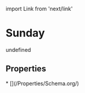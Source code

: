 import Link from 'next/link'
# Sunday

undefined

## Properties

<Grid>
* [](/Properties/Schema.org/)

</Grid>

